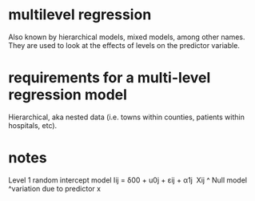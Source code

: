# multilevel regression
Also known by hierarchical models, mixed models, among other names.  
They are used to look at the effects of levels on the predictor variable. 

# requirements for a multi-level regression model
Hierarchical, aka nested data (i.e. towns within counties, patients within hospitals, etc).

# notes
Level 1 random intercept model
Iij = δ00 + u0j + εij + α1j  Xij
  ^ Null model              ^variation due to predictor x
